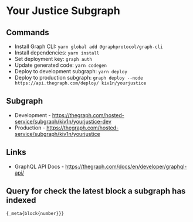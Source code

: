 # Your Justice Subgraph

## Commands

- Install Graph CLI: `yarn global add @graphprotocol/graph-cli`
- Install dependencies: `yarn install`
- Set deployment key: `graph auth`
- Update generated code: `yarn codegen`
- Deploy to development subgraph: `yarn deploy`
- Deploy to production subgraph: `graph deploy --node https://api.thegraph.com/deploy/ kiv1n/yourjustice`

## Subgraph

- Development - https://thegraph.com/hosted-service/subgraph/kiv1n/yourjustice-dev
- Production - https://thegraph.com/hosted-service/subgraph/kiv1n/yourjustice

## Links

- GraphQL API Docs - https://thegraph.com/docs/en/developer/graphql-api/

## Query for check the latest block a subgraph has indexed

```
{_meta{block{number}}}
```
